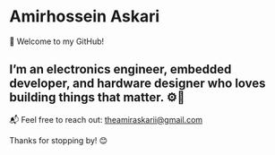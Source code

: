 # Amirhossein Askari

👋 Welcome to my GitHub!

I’m an electronics engineer, embedded developer, and hardware designer who loves building things that matter. ⚙️🔧
---
📬 Feel free to reach out: [theamiraskarii@gmail.com](mailto:theamiraskarii@gmail.com)

Thanks for stopping by! 😊
